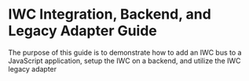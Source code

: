 # IWC Integration, Backend, and Legacy Adapter Guide

The purpose of this guide is to demonstrate how to add an IWC bus to a JavaScript application, setup the IWC on a backend, and utilize the IWC legacy adapter
